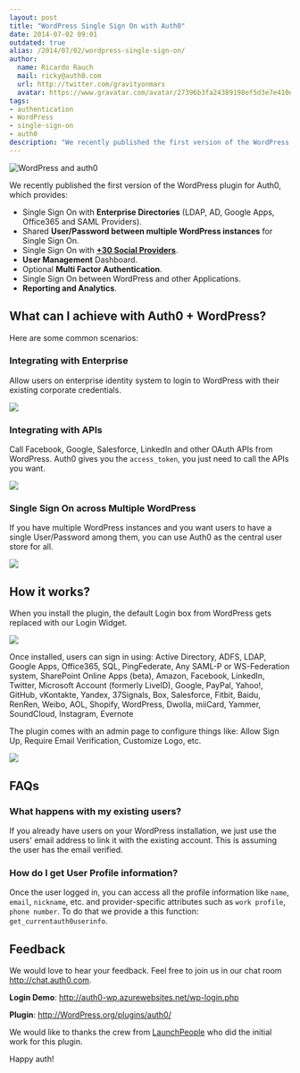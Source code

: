 ```yaml
---
layout: post
title: "WordPress Single Sign On with Auth0"
date: 2014-07-02 09:01
outdated: true
alias: /2014/07/02/wordpress-single-sign-on/
author:
  name: Ricardo Rauch
  mail: ricky@auth0.com
  url: http://twitter.com/gravityonmars
  avatar: https://www.gravatar.com/avatar/27396b3fa24389198ef5d3e7e410e9c4?size=60
tags:
- authentication
- WordPress
- single-sign-on
- auth0
description: "We recently published the first version of the WordPress plugin for Auth0, which provides:  Single Sign On with Enterprise Directories (LDAP, AD, Google Apps"
---
```


![WordPress and auth0](https://s3.amazonaws.com/blog.auth0.com/wp-banner.png)

We recently published the first version of the WordPress plugin for Auth0, which provides:

* Single Sign On with **Enterprise Directories** (LDAP, AD, Google Apps, Office365 and SAML Providers).
* Shared **User/Password between multiple WordPress instances** for Single Sign On.
* Single Sign On with **[+30 Social Providers](https://docs.auth0.com/identityproviders)**.
* **User Management** Dashboard.
* Optional **Multi Factor Authentication**.
* Single Sign On between WordPress and other Applications.
* **Reporting and Analytics**.

<!-- more -->

## What can I achieve with Auth0 + WordPress?

Here are some common scenarios:

### Integrating with Enterprise

Allow users on enterprise identity system to login to WordPress with their existing corporate credentials.

<img src="https://docs.google.com/drawings/d/1RwLqfRCmmohc37e3NxXgCY4-yWL5y2mE-L6bq6T_qbQ/pub?w=1129&amp;h=717">

### Integrating with APIs

Call Facebook, Google, Salesforce, LinkedIn and other OAuth APIs from WordPress. Auth0 gives you the `access_token`, you just need to call the APIs you want.

<img src="https://docs.google.com/drawings/d/1A-ZGE1kfboIfMr2Qsca58mHwlDkJBnBVxy0emDSSt18/pub?w=888&amp;h=785">

### Single Sign On across Multiple WordPress

If you have multiple WordPress instances and you want users to have a single User/Password among them, you can use Auth0 as the central user store for all.

<img src="https://docs.google.com/drawings/d/1hRDRfsNmGOseY1_dEu_ig-JUWWBWD0gdzrqF0Aoc8ME/pub?w=865&amp;h=841">

## How it works?

When you install the plugin, the default Login box from WordPress gets replaced with our Login Widget.

![](https://s3.amazonaws.com/blog.auth0.com/wp-login.png)

Once installed, users can sign in using: Active Directory, ADFS, LDAP, Google Apps, Office365, SQL, PingFederate, Any SAML-P or WS-Federation system, SharePoint Online Apps (beta), Amazon, Facebook, LinkedIn, Twitter, Microsoft Account (formerly LiveID), Google, PayPal, Yahoo!, GitHub, vKontakte, Yandex, 37Signals, Box, Salesforce, Fitbit, Baidu, RenRen, Weibo, AOL, Shopify, WordPress, Dwolla, miiCard, Yammer, SoundCloud, Instagram, Evernote

The plugin comes with an admin page to configure things like: Allow Sign Up, Require Email Verification, Customize Logo, etc.

![](https://s3.amazonaws.com/blog.auth0.com/wp-settings.png)

## FAQs

### What happens with my existing users?

If you already have users on your WordPress installation, we just use the users' email address to link it with the existing account. This is assuming the user has the email verified.

### How do I get User Profile information?

Once the user logged in, you can access all the profile information like `name`, `email`, `nickname`, etc. and provider-specific attributes such as `work profile`, `phone number`. To do that we provide a this function: `get_currentauth0userinfo`.

## Feedback

We would love to hear your feedback. Feel free to join us in our chat room <http://chat.auth0.com>.

**Login Demo**: <http://auth0-wp.azurewebsites.net/wp-login.php>

**Plugin**: <http://WordPress.org/plugins/auth0/>

We would like to thanks the crew from [LaunchPeople](http://launchpeople.dk/) who did the initial work for this plugin.

Happy auth!
